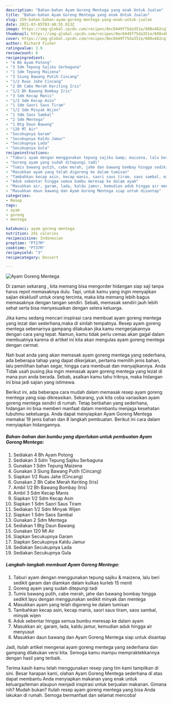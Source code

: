 ```yaml
---
description: "Bahan-bahan Ayam Goreng Mentega yang enak Untuk Jualan"
title: "Bahan-bahan Ayam Goreng Mentega yang enak Untuk Jualan"
slug: 259-bahan-bahan-ayam-goreng-mentega-yang-enak-untuk-jualan
date: 2021-03-05T03:48:55.013Z
image: https://img-global.cpcdn.com/recipes/8ec0449f75da351e/680x482cq70/ayam-goreng-mentega-foto-resep-utama.jpg
thumbnail: https://img-global.cpcdn.com/recipes/8ec0449f75da351e/680x482cq70/ayam-goreng-mentega-foto-resep-utama.jpg
cover: https://img-global.cpcdn.com/recipes/8ec0449f75da351e/680x482cq70/ayam-goreng-mentega-foto-resep-utama.jpg
author: Richard Fisher
ratingvalue: 3.9
reviewcount: 8
recipeingredient:
- "4 Bh Ayam Potong"
- "3 Sdm Tepung Sajiku Serbaguna"
- "1 Sdm Tepung Maizena"
- "3 Siung Bawang Putih Cincang"
- "1/2 Ruas Jahe Cincang"
- "2 Bh Cabe Merah Keriting Iris"
- "1/2 Bh Bawang Bombay Iris"
- "3 Sdm Kecap Manis"
- "1/2 Sdm Kecap Asin"
- "1 Sdm Saori Saus Tiram"
- "1/2 Sdm Minyak Wijen"
- "1 Sdm Saos Sambal"
- "2 Sdm Mentega"
- "1 Btg Daun Bawang"
- "120 Ml Air"
- "Secukupnya Garam"
- "Secukupnya Kaldu Jamur"
- "Secukupnya Lada"
- "Secukupnya Gula"
recipeinstructions:
- "Taburi ayam dengan menggunakan tepung sajiku &amp; maizena, lalu beri sedikit garam dan diamkan dalam kulkas kurleb 15 menit"
- "Goreng ayam yang sudah ditepungi tadi"
- "Tumis bawang putih, cabe merah, jahe dan bawang bombay hingga sedikit layu dengan menggunakan sedikit minyak dan mentega"
- "Masukkan ayam yang telah digoreng ke dalam tumisan"
- "Tambahkan kecap asin, kecap manis, saori saus tiram, saos sambal, minyak wijen"
- "Aduk sebentar hingga semua bumbu meresap ke dalam ayam"
- "Masukkan air, garam, lada, kaldu jamur, kemudian aduk hingga air menyusut"
- "Masukkan daun bawang dan Ayam Goreng Mentega siap untuk disantap"
categories:
- Resep
tags:
- ayam
- goreng
- mentega

katakunci: ayam goreng mentega 
nutrition: 241 calories
recipecuisine: Indonesian
preptime: "PT27M"
cooktime: "PT37M"
recipeyield: "3"
recipecategory: Dessert

---
```



![Ayam Goreng Mentega](https://img-global.cpcdn.com/recipes/8ec0449f75da351e/680x482cq70/ayam-goreng-mentega-foto-resep-utama.jpg)

Di zaman  sekarang , kita memang bisa mengorder hidangan siap saji tanpa harus repot memasaknya dulu. Tapi, untuk kamu yang ingin menyajikan sajian eksklusif untuk orang tercinta, maka kita memang lebih bagus memasaknya dengan tangan sendiri. Sebab, memasak sendiri jauh lebih sehat serta bisa menyesuaikan dengan selera keluarga.

Jika kamu sedang mencari inspirasi cara membuat ayam goreng mentega yang lezat dan sederhana,maka di sinilah tempatnya. Resep ayam goreng mentega  sebenarnya gampang dilakukan jika kamu mengerjakannya dengan cara yang tepat. Namun, kamu tidak perlu cemas akan gagal dalam membuatnya 
karena di artikel ini kita akan mengulas ayam goreng mentega dengan cermat.  



Nah buat anda yang akan memasak ayam goreng mentega yang sederhana, ada beberapa tahap yang dapat dikerjakan, pertama memilih jenis bahan, lalu pemilihan bahan segar, hingga cara membuat dan menyajikannya. Anda Tidak usah pusing jika ingin memasak ayam goreng mentega yang lezat di mana pun anda berada. Sebab, asalkan kamu  tahu triknya, maka hidangan ini bisa jadi sajian yang istimewa.

Berikut ini, ada beberapa cara mudah dalam memasak resep ayam goreng mentega yang siap dikreasikan. Sekarang, yuk kita coba variasikan ayam goreng mentega sendiri di rumah. Tetap berbahan yang sederhana, hidangan ini bisa memberi manfaat dalam membantu menjaga kesehatan tubuhmu sekeluarga. Anda dapat menyiapkan Ayam Goreng Mentega memakai 19 jenis bahan dan 8 langkah pembuatan. Berikut ini cara dalam menyiapkan hidangannya.

<!--inarticleads1-->

##### Bahan-bahan dan bumbu yang diperlukan untuk pembuatan Ayam Goreng Mentega:

1. Sediakan 4 Bh Ayam Potong
1. Sediakan 3 Sdm Tepung Sajiku Serbaguna
1. Gunakan 1 Sdm Tepung Maizena
1. Gunakan 3 Siung Bawang Putih (Cincang)
1. Siapkan 1/2 Ruas Jahe (Cincang)
1. Gunakan 2 Bh Cabe Merah Keriting (Iris)
1. Ambil 1/2 Bh Bawang Bombay (Iris)
1. Ambil 3 Sdm Kecap Manis
1. Siapkan 1/2 Sdm Kecap Asin
1. Siapkan 1 Sdm Saori Saus Tiram
1. Sediakan 1/2 Sdm Minyak Wijen
1. Siapkan 1 Sdm Saos Sambal
1. Gunakan 2 Sdm Mentega
1. Sediakan 1 Btg Daun Bawang
1. Gunakan 120 Ml Air
1. Siapkan Secukupnya Garam
1. Siapkan Secukupnya Kaldu Jamur
1. Sediakan Secukupnya Lada
1. Sediakan Secukupnya Gula




<!--inarticleads2-->

##### Langkah-langkah membuat Ayam Goreng Mentega:

1. Taburi ayam dengan menggunakan tepung sajiku &amp; maizena, lalu beri sedikit garam dan diamkan dalam kulkas kurleb 15 menit
1. Goreng ayam yang sudah ditepungi tadi
1. Tumis bawang putih, cabe merah, jahe dan bawang bombay hingga sedikit layu dengan menggunakan sedikit minyak dan mentega
1. Masukkan ayam yang telah digoreng ke dalam tumisan
1. Tambahkan kecap asin, kecap manis, saori saus tiram, saos sambal, minyak wijen
1. Aduk sebentar hingga semua bumbu meresap ke dalam ayam
1. Masukkan air, garam, lada, kaldu jamur, kemudian aduk hingga air menyusut
1. Masukkan daun bawang dan Ayam Goreng Mentega siap untuk disantap




Jadi, itulah artikel mengenai  ayam goreng mentega  yang sederhana dan gampang dilakukan versi kita. Semoga kamu mampu mempraktekkannya dengan hasil yang terbaik. 

Terima kasih kamu telah menggunakan resep yang tim kami tampilkan di sini. Besar harapan kami, olahan  Ayam Goreng Mentega sederhana di atas dapat membantu Anda menyiapkan makanan yang enak untuk keluarga/teman ataupun menjadi inspirasi untuk berjualan makanan. Gimana nih? Mudah bukan? Itulah resep ayam goreng mentega yang bisa Anda lakukan di rumah. Semoga bermanfaat dan selamat mencoba!

